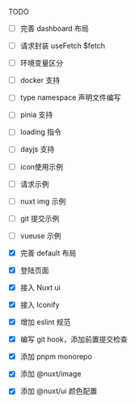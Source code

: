 TODO


- [ ] 完善 dashboard 布局
- [ ] 请求封装 useFetch $fetch 
- [ ] 环境变量区分
- [ ] docker 支持
- [ ] type namespace 声明文件编写
- [ ] pinia 支持
- [ ] loading 指令
- [ ] dayjs 支持 


- [ ] icon使用示例
- [ ] 请求示例
- [ ] nuxt img 示例
- [ ] git 提交示例
- [ ] vueuse 示例

- [x] 完善 default 布局
- [x] 登陆页面
- [x] 接入 Nuxt ui
- [x] 接入 Iconify
- [x] 增加 eslint 规范
- [x] 编写 git hook，添加前置提交检查
- [x] 添加 pnpm monorepo
- [x] 添加 @nuxt/image
- [x] 添加 @nuxt/ui 颜色配置





